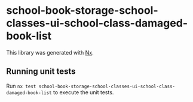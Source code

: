 # school-book-storage-school-classes-ui-school-class-damaged-book-list

This library was generated with [Nx](https://nx.dev).

## Running unit tests

Run `nx test school-book-storage-school-classes-ui-school-class-damaged-book-list` to execute the unit tests.
